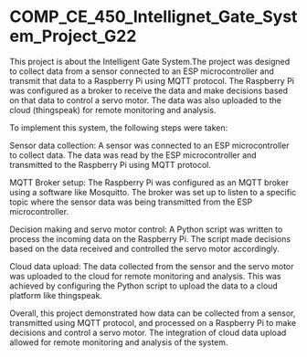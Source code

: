 # COMP_CE_450_Intellignet_Gate_System_Project_G22

This project is about the Intelligent Gate System.The project was designed to collect data from a sensor connected to an ESP microcontroller and transmit that data to a Raspberry Pi using MQTT protocol. The Raspberry Pi was configured as a broker to receive the data and make decisions based on that data to control a servo motor. The data was also uploaded to the cloud (thingspeak) for remote monitoring and analysis.

To implement this system, the following steps were taken:

Sensor data collection: A sensor was connected to an ESP microcontroller to collect data. The data was read by the ESP microcontroller and transmitted to the Raspberry Pi using MQTT protocol.

MQTT Broker setup: The Raspberry Pi was configured as an MQTT broker using a software like Mosquitto. The broker was set up to listen to a specific topic where the sensor data was being transmitted from the ESP microcontroller.

Decision making and servo motor control: A Python script was written to process the incoming data on the Raspberry Pi. The script made decisions based on the data received and controlled the servo motor accordingly.

Cloud data upload: The data collected from the sensor and the servo motor was uploaded to the cloud for remote monitoring and analysis. This was achieved by configuring the Python script to upload the data to a cloud platform like thingspeak.

Overall, this project demonstrated how data can be collected from a sensor, transmitted using MQTT protocol, and processed on a Raspberry Pi to make decisions and control a servo motor. The integration of cloud data upload allowed for remote monitoring and analysis of the system.
